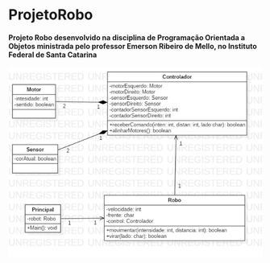# ProjetoRobo

#### Projeto Robo desenvolvido na disciplina de Programação Orientada a Objetos ministrada pelo professor Emerson Ribeiro de Mello, no Instituto Federal de Santa Catarina

![uml](UML.jpg)
